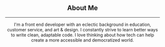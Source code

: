 <h2 align="center">
    About Me
</h2>

***
<p align="center">I'm a front end developer with an eclectic background in education, customer service, and art & design. I constantly strive to learn better ways to write clean, adaptable code. I love thinking about how tech can help create a more accessible and democratized world.
</p>
